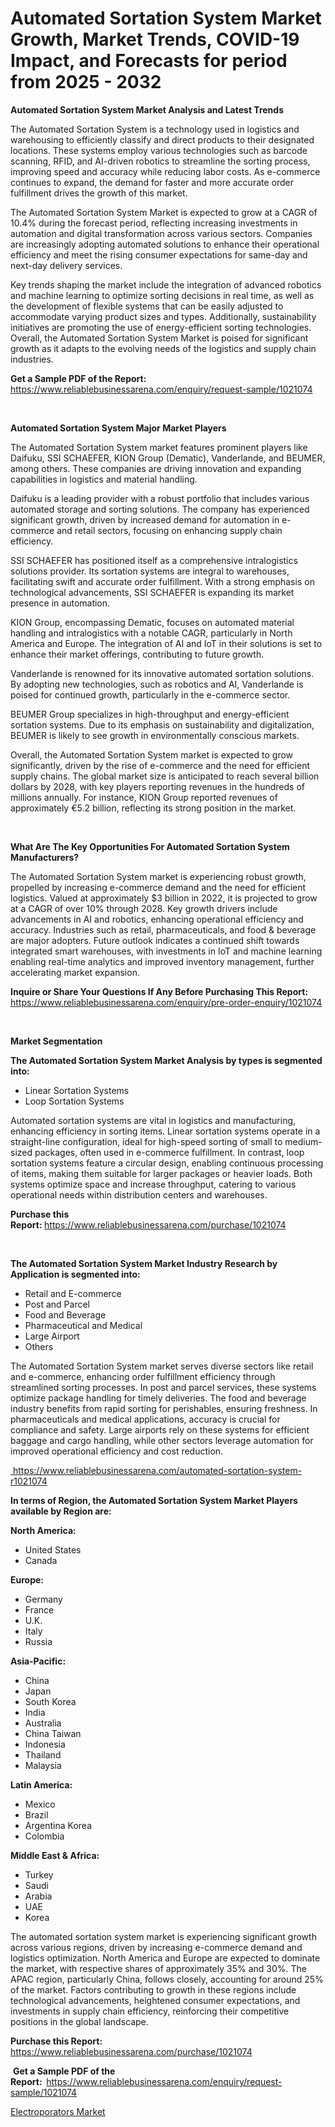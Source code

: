 <p><h1>Automated Sortation System Market Growth, Market Trends, COVID-19 Impact, and Forecasts for period from 2025 - 2032</h1></p><p><strong>Automated Sortation System Market Analysis and Latest Trends</strong></p>
<p><p>The Automated Sortation System is a technology used in logistics and warehousing to efficiently classify and direct products to their designated locations. These systems employ various technologies such as barcode scanning, RFID, and AI-driven robotics to streamline the sorting process, improving speed and accuracy while reducing labor costs. As e-commerce continues to expand, the demand for faster and more accurate order fulfillment drives the growth of this market. </p><p>The Automated Sortation System Market is expected to grow at a CAGR of 10.4% during the forecast period, reflecting increasing investments in automation and digital transformation across various sectors. Companies are increasingly adopting automated solutions to enhance their operational efficiency and meet the rising consumer expectations for same-day and next-day delivery services. </p><p>Key trends shaping the market include the integration of advanced robotics and machine learning to optimize sorting decisions in real time, as well as the development of flexible systems that can be easily adjusted to accommodate varying product sizes and types. Additionally, sustainability initiatives are promoting the use of energy-efficient sorting technologies. Overall, the Automated Sortation System Market is poised for significant growth as it adapts to the evolving needs of the logistics and supply chain industries.</p></p>
<p><strong>Get a Sample PDF of the Report:&nbsp;</strong> <a href="https://www.reliablebusinessarena.com/enquiry/request-sample/1021074?utm_campaign=2114&utm_medium=2&utm_source=Github&utm_content=ia&utm_term=23022025&utm_id=automated-sortation-system">https://www.reliablebusinessarena.com/enquiry/request-sample/1021074</a></p>
<p>&nbsp;</p>
<p><strong>Automated Sortation System Major Market Players</strong></p>
<p><p>The Automated Sortation System market features prominent players like Daifuku, SSI SCHAEFER, KION Group (Dematic), Vanderlande, and BEUMER, among others. These companies are driving innovation and expanding capabilities in logistics and material handling.</p><p>Daifuku is a leading provider with a robust portfolio that includes various automated storage and sorting solutions. The company has experienced significant growth, driven by increased demand for automation in e-commerce and retail sectors, focusing on enhancing supply chain efficiency.</p><p>SSI SCHAEFER has positioned itself as a comprehensive intralogistics solutions provider. Its sortation systems are integral to warehouses, facilitating swift and accurate order fulfillment. With a strong emphasis on technological advancements, SSI SCHAEFER is expanding its market presence in automation.</p><p>KION Group, encompassing Dematic, focuses on automated material handling and intralogistics with a notable CAGR, particularly in North America and Europe. The integration of AI and IoT in their solutions is set to enhance their market offerings, contributing to future growth.</p><p>Vanderlande is renowned for its innovative automated sortation solutions. By adopting new technologies, such as robotics and AI, Vanderlande is poised for continued growth, particularly in the e-commerce sector.</p><p>BEUMER Group specializes in high-throughput and energy-efficient sortation systems. Due to its emphasis on sustainability and digitalization, BEUMER is likely to see growth in environmentally conscious markets.</p><p>Overall, the Automated Sortation System market is expected to grow significantly, driven by the rise of e-commerce and the need for efficient supply chains. The global market size is anticipated to reach several billion dollars by 2028, with key players reporting revenues in the hundreds of millions annually. For instance, KION Group reported revenues of approximately €5.2 billion, reflecting its strong position in the market.</p></p>
<p>&nbsp;</p>
<p><strong>What Are The Key Opportunities For Automated Sortation System Manufacturers?</strong></p>
<p><p>The Automated Sortation System market is experiencing robust growth, propelled by increasing e-commerce demand and the need for efficient logistics. Valued at approximately $3 billion in 2022, it is projected to grow at a CAGR of over 10% through 2028. Key growth drivers include advancements in AI and robotics, enhancing operational efficiency and accuracy. Industries such as retail, pharmaceuticals, and food & beverage are major adopters. Future outlook indicates a continued shift towards integrated smart warehouses, with investments in IoT and machine learning enabling real-time analytics and improved inventory management, further accelerating market expansion.</p></p>
<p><strong>Inquire or Share Your Questions If Any Before Purchasing This Report:</strong> <a href="https://www.reliablebusinessarena.com/enquiry/pre-order-enquiry/1021074?utm_campaign=2114&utm_medium=2&utm_source=Github&utm_content=ia&utm_term=23022025&utm_id=automated-sortation-system">https://www.reliablebusinessarena.com/enquiry/pre-order-enquiry/1021074</a></p>
<p>&nbsp;</p>
<p><strong>Market Segmentation</strong></p>
<p><strong>The Automated Sortation System Market Analysis by types is segmented into:</strong></p>
<p><ul><li>Linear Sortation Systems</li><li>Loop Sortation Systems</li></ul></p>
<p><p>Automated sortation systems are vital in logistics and manufacturing, enhancing efficiency in sorting items. Linear sortation systems operate in a straight-line configuration, ideal for high-speed sorting of small to medium-sized packages, often used in e-commerce fulfillment. In contrast, loop sortation systems feature a circular design, enabling continuous processing of items, making them suitable for larger packages or heavier loads. Both systems optimize space and increase throughput, catering to various operational needs within distribution centers and warehouses.</p></p>
<p><strong>Purchase this Report:&nbsp;</strong><a href="https://www.reliablebusinessarena.com/purchase/1021074?utm_campaign=2114&utm_medium=2&utm_source=Github&utm_content=ia&utm_term=23022025&utm_id=automated-sortation-system">https://www.reliablebusinessarena.com/purchase/1021074</a></p>
<p>&nbsp;</p>
<p><strong>The Automated Sortation System Market Industry Research by Application is segmented into:</strong></p>
<p><ul><li>Retail and E-commerce</li><li>Post and Parcel</li><li>Food and Beverage</li><li>Pharmaceutical and Medical</li><li>Large Airport</li><li>Others</li></ul></p>
<p><p>The Automated Sortation System market serves diverse sectors like retail and e-commerce, enhancing order fulfillment efficiency through streamlined sorting processes. In post and parcel services, these systems optimize package handling for timely deliveries. The food and beverage industry benefits from rapid sorting for perishables, ensuring freshness. In pharmaceuticals and medical applications, accuracy is crucial for compliance and safety. Large airports rely on these systems for efficient baggage and cargo handling, while other sectors leverage automation for improved operational efficiency and cost reduction.</p></p>
<p><a href="https://www.reliablebusinessarena.com/automated-sortation-system-r1021074?utm_campaign=2114&utm_medium=2&utm_source=Github&utm_content=ia&utm_term=23022025&utm_id=automated-sortation-system">&nbsp;https://www.reliablebusinessarena.com/automated-sortation-system-r1021074</a></p>
<p><strong>In terms of Region, the Automated Sortation System Market Players available by Region are:</strong></p>
<p>
    <p> <strong> North America: </strong>
        <ul>
            <li>United States</li>
            <li>Canada</li>
        </ul>
        </p> 
    <p> <strong> Europe: </strong>
        <ul>
            <li>Germany</li>
            <li>France</li>
            <li>U.K.</li>
            <li>Italy</li>
            <li>Russia</li>
        </ul>
        </p> 
    <p> <strong> Asia-Pacific: </strong>
        <ul>
            <li>China</li>
            <li>Japan</li>
            <li>South Korea</li>
            <li>India</li>
            <li>Australia</li>
            <li>China Taiwan</li>
            <li>Indonesia</li>
            <li>Thailand</li>
            <li>Malaysia</li>
        </ul>
        </p> 
    <p> <strong> Latin America: </strong>
        <ul>
            <li>Mexico</li>
            <li>Brazil</li>
            <li>Argentina Korea</li>
            <li>Colombia</li>
        </ul>
        </p> 
    <p> <strong> Middle East & Africa: </strong>
        <ul>
            <li>Turkey</li>
            <li>Saudi</li>
            <li>Arabia</li>
            <li>UAE</li>
            <li>Korea</li>
        </ul>
    </p>
    </p>
<p><p>The automated sortation system market is experiencing significant growth across various regions, driven by increasing e-commerce demand and logistics optimization. North America and Europe are expected to dominate the market, with respective shares of approximately 35% and 30%. The APAC region, particularly China, follows closely, accounting for around 25% of the market. Factors contributing to growth in these regions include technological advancements, heightened consumer expectations, and investments in supply chain efficiency, reinforcing their competitive positions in the global landscape.</p></p>
<p><strong>Purchase this Report: </strong><a href="https://www.reliablebusinessarena.com/purchase/1021074?utm_campaign=2114&utm_medium=2&utm_source=Github&utm_content=ia&utm_term=23022025&utm_id=automated-sortation-system">https://www.reliablebusinessarena.com/purchase/1021074</a></p>
<p>&nbsp;<strong>Get a Sample PDF of the Report:&nbsp;&nbsp;</strong><a href="https://www.reliablebusinessarena.com/enquiry/request-sample/1021074?utm_campaign=2114&utm_medium=2&utm_source=Github&utm_content=ia&utm_term=23022025&utm_id=automated-sortation-system">https://www.reliablebusinessarena.com/enquiry/request-sample/1021074</a></p>
<p><strong></strong></p>
<p><p><a href="https://github.com/tamvrosiya/Market-Research-Report-List-6/blob/main/electroporators-market.md?utm_campaign=2114&utm_medium=2&utm_source=Github&utm_content=ia&utm_term=23022025&utm_id=automated-sortation-system">Electroporators Market</a></p></p>
